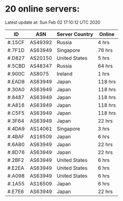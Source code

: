 # 20 online servers:

Latest update at: Sun Feb 02 17:10:12 UTC 2020

| ID | ASN | Server Country | Online |
| -- | --- | -------------- | ------ |
| #.15CF | AS49392 | Russia | 4 hrs |
| #.7F1D | AS63949 | Singapore | 76 hrs |
| #.D827 | AS20150 | United States | 5 hrs |
| #.5CBD | AS48347 | Russia | 64 hrs |
| #.900C | AS8075 | Ireland | 1 hrs |
| #.EAD8 | AS63949 | Japan | 118 hrs |
| #.30A0 | AS63949 | Japan | 118 hrs |
| #.8487 | AS63949 | Japan | 118 hrs |
| #.A816 | AS63949 | Japan | 118 hrs |
| #.C5F5 | AS63949 | Japan | 118 hrs |
| #.3F64 | AS63949 | Japan | 22 hrs |
| #.4DA9 | AS14061 | Singapore | 3 hrs |
| #.4BAF | AS16509 | Japan | 6 hrs |
| #.6A80 | AS63949 | Japan | 22 hrs |
| #.8D76 | AS63949 | Japan | 22 hrs |
| #.2BF2 | AS63949 | United States | 6 hrs |
| #.E2EA | AS63949 | United States | 6 hrs |
| #.A098 | AS63949 | United States | 6 hrs |
| #.1A55 | AS16509 | Japan | 6 hrs |
| #.E7E6 | AS63949 | Japan | 22 hrs |

